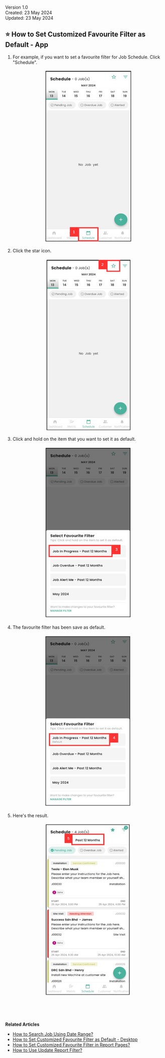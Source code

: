 Version 1.0<br>
Created: 23 May 2024<br>
Updated: 23 May 2024<br>
## ⭐ How to Set Customized Favourite Filter as Default - App

1. For example, if you want to set a favourite filter for Job Schedule. Click "Schedule".

   <p align="center">
     <img src="img/How_to_Set_Favourite_Filter_as_Default_In_App_Step_1.png" alt="Set Favourite Filter As Default Step 1" width="280" height="550">
   </p>

2. Click the star icon.

   <p align="center">
     <img src="img/How_to_Set_Favourite_Filter_as_Default_In_App_Step_2.png" alt="Set Favourite Filter As Default Step 2" width="280" height="550">
   </p>
   
3. Click and hold on the item that you want to set it as default.

   <p align="center">
     <img src="img/How_to_Set_Favourite_Filter_as_Default_In_App_Step_3.png" alt="Set Favourite Filter As Default Step 3" width="280" height="550">
   </p>

4. The favourite filter has been save as default.

   <p align="center">
     <img src="img/How_to_Set_Favourite_Filter_as_Default_In_App_Step_4.png" alt="Set Favourite Filter As Default Step 4" width="280" height="550">
   </p>
   
5. Here's the result.

   <p align="center">
     <img src="img/How_to_Set_Favourite_Filter_as_Default_In_App_Result.png" alt="Set Favourite Filter As Default Result" width="280" height="550">
   </p>

<br><br><br>

**Related Articles**<br>
- [How to Search Job Using Date Range?](Job_Filter_by_Date_Range.md)
- [How to Set Customized Favourite Filter as Default - Desktop ](Default_Favourite_Filter.md)
- [How to Set Customized Favourite Filter in Report Pages?](Customize_Filter_in_Report_Pages.md)
- [How to Use Update Report Filter?](Job_Update_Report_Filter.md)
